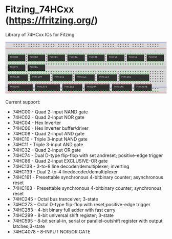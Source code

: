 # Fitzing_74HCxx (https://fritzing.org/)

Library of 74HCxx ICs for Fitzing

![74HCxx Chips](images/ICs.png)

Current support:
  - 74HC00 - Quad 2-input NAND gate
  - 74HC02 - Quad 2-input NOR gate
  - 74HC04 - Hex Inverter
  - 74HC06 - Hex Inverter buffer/driver
  - 74HC08 - Quad 2-input AND gate
  - 74HC10 - Triple 3-input NAND gate
  - 74HC11 - Triple 3-input AND gate
  - 74HC32 - Quad 2-input OR gate
  - 74HC74 - Dual D-type flip-flop with set andreset; positive-edge trigger
  - 74HC86 - Quad 2-input EXCLUSIVE-OR gate
  - 74HC138 - 3-to-8 line decoder/demultiplexer; inverting 
  - 74HC139 - Dual 2-to-4 linedecoder/demultiplexer
  - 74HC161 - Presettable synchronous 4-bitbinary counter; asynchronous reset
  - 74HC163 - Presettable synchronous 4-bitbinary counter; synchronous reset
  - 74HC245 - Octal bus tranceiver; 3-state
  - 74HC273 - Octal D-type flip-flop with reset;positive-edge trigger
  - 74HC283 - 4-bit binary full adder with fast carry
  - 74HC299 - 8-bit universal shift register; 3-state
  - 74HC595 - 8-bit serial-in, serial or parallel-outshift register with output latches;3-state
  - 74HC4078 - 8-INPUT NOR/OR GATE

  
